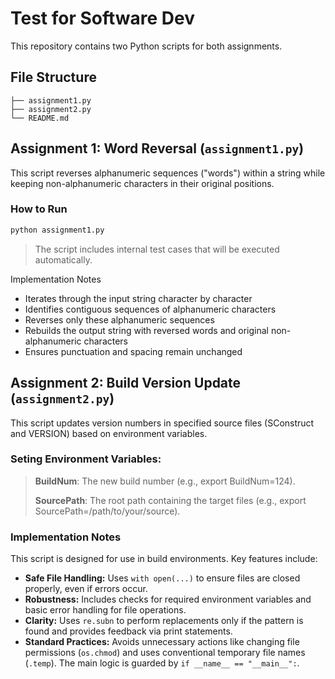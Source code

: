 # Test for Software Dev

This repository contains two Python scripts for both assignments.

## File Structure

```tree
├── assignment1.py
├── assignment2.py
└── README.md
```

## Assignment 1: Word Reversal (`assignment1.py`)

This script reverses alphanumeric sequences ("words") within a string while keeping non-alphanumeric characters in their original positions.

### How to Run

```bash
python assignment1.py
```

> The script includes internal test cases that will be executed automatically.

Implementation Notes
<ul>
  <li>Iterates through the input string character by character</li>
  <li>Identifies contiguous sequences of alphanumeric characters</li>
  <li>Reverses only these alphanumeric sequences</li>
  <li>Rebuilds the output string with reversed words and original non-alphanumeric characters</li>
  <li>Ensures punctuation and spacing remain unchanged</li>
</ul>

## Assignment 2: Build Version Update (`assignment2.py`)

This script updates version numbers in specified source files (SConstruct and VERSION) based on environment variables.

### Seting Environment Variables:

> **BuildNum**: The new build number (e.g., export BuildNum=124).
> 
> **SourcePath**: The root path containing the target files (e.g., export SourcePath=/path/to/your/source).

### Implementation Notes

This script is designed for use in build environments. 
Key features include:
<ul>
  <li><strong>Safe File Handling:</strong> Uses <code>with open(...)</code> to ensure files are closed properly, even if errors occur.</li>
  <li><strong>Robustness:</strong> Includes checks for required environment variables and basic error handling for file operations.</li>
  <li><strong>Clarity:</strong> Uses <code>re.subn</code> to perform replacements only if the pattern is found and provides feedback via print statements.</li>
  <li><strong>Standard Practices:</strong> Avoids unnecessary actions like changing file permissions (<code>os.chmod</code>) and uses conventional temporary file names (<code>.temp</code>). The main logic is guarded by <code>if __name__ == "__main__":</code>.</li>
</ul>
